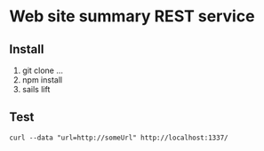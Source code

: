 # Web site summary REST service

## Install
1. git clone ...
2. npm install 
3. sails lift

## Test 
```
curl --data "url=http://someUrl" http://localhost:1337/
```